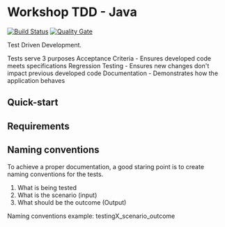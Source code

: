 # Workshop TDD - Java


[![Build Status](https://travis-ci.org/rafaelspinto/workshop-tdd-java.svg?branch=master)](https://travis-ci.org/rafaelspinto/workshop-tdd-java) 
[![Quality Gate](https://sonarcloud.io/api/badges/gate?key=workshop:tdd-java)](https://sonarcloud.io/dashboard?id=workshop%3Atdd-java)

Test Driven Development.

Tests serve 3 purposes
Acceptance Criteria - Ensures developed code meets specifications
Regression Testing - Ensures new changes don't impact previous developed code
Documentation - Demonstrates how the application behaves

## Quick-start

## Requirements

## Naming conventions

To achieve a proper documentation, a good staring point is to create naming conventions for the tests.

1. What is being tested
2. What is the scenario (input)
3. What should be the outcome (Output)

Naming conventions example: testingX_scenario_outcome